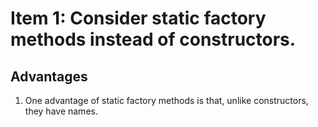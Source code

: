 # Item 1: Consider static factory methods instead of constructors.

## Advantages

1. One advantage of static factory methods is that, unlike constructors, they have names.
